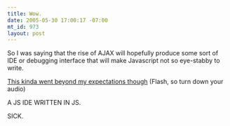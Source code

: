 ```yaml
--- 
title: Wow.
date: 2005-05-30 17:00:17 -07:00
mt_id: 973
layout: post
---
```

So I was saying that the rise of AJAX will hopefully produce some sort of IDE or debugging interface that will make Javascript not so eye-stabby to write.

[This kinda went beyond my expectations though][1] (Flash, so turn down your audio)

A JS IDE WRITTEN IN JS.

SICK.

   [1]: http://weblog.infoworld.com/udell/gems/tibco.html


